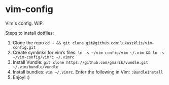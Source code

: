 vim-config
==========

Vim's config. WIP.

Steps to install dotfiles:

1. Clone the repo ``cd ~ && git clone git@github.com:lukaszklis/vim-config.git``
2. Create symlinks for vim’s files: ``ln -s ~/vim-config/vim ~/.vim && ln -s ~/vim-config/vimrc ~/.vimrc``
3. Install Vundle: ``git clone https://github.com/gmarik/vundle.git ~/.vim/bundle/vundle``
4. Install bundles: ``vim ~/.vimrc``. Enter the following in Vim: ``:BundleInstall``
5. Enjoy! :)
